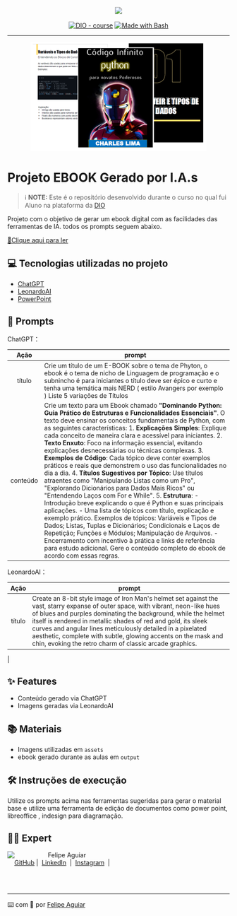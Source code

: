 <p align="center">
    <img width="100" src=".github/assets/banner.png">
</p>


<p align="center">
<a href="https://dio.me/"><img src="https://img.shields.io/badge/DIO-Course-28DA77?logo=youtube" alt="DIO - course"></a>
<a href="https://www.gnu.org/software/bash/" title="Go to Bash homepage"><img src="https://img.shields.io/badge/Prompt-Project-blue?logo=gnu-bash&amp;logoColor=white" alt="Made with Bash"></a></p>

-------


<p align="center">
<img 
    src="./assets/LOGOIMPHYTON.png"
    width="400"  
/>
</p>

# Projeto EBOOK Gerado por I.A.s


 > ℹ️ **NOTE:** Este é o repositório desenvolvido durante o curso no qual fui Aluno na plataforma da [DIO](https://dio.me)

Projeto com o objetivo de gerar um ebook digital com as facilidades das ferramentas de IA. todos os prompts
seguem abaixo.

<a href="https://github.com/Underdarkshadow/prompts-recipe-to-create-a-ebook/blob/main/E-book%20Template%20Avenger%20copy.pdf" title="View PDF now"> 📕Clique aqui para ler</a>

## 💻 Tecnologias utilizadas no projeto

- [ChatGPT](https://chat.openai.com/) 
- [LeonardoAI](https://app.leonardo.ai/)
- [PowerPoint](https://www.microsoft.com/en/microsoft-365/powerpoint)

## 🧠 Prompts


ChatGPT：

|   Ação   | prompt                                                                                                                                                                                                                                                                         |
| :------: | ------------------------------------------------------------------------------------------------------------------------------------------------------------------------------------------------------------------------------------------------------------------------------ |
|  título  | Crie um título de um E-BOOK sobre o tema de Phyton, o ebook é o tema de nicho de Linguagem de programação e o subnincho é para iniciantes o título deve ser épico e curto e tenha uma temática mais NERD ( estilo Avangers por exemplo ) Liste 5 variações de Títulos                                                        |
| conteúdo | Crie um texto para um Ebook chamado **"Dominando Python: Guia Prático de Estruturas e Funcionalidades Essenciais"**. O texto deve ensinar os conceitos fundamentais de Python, com as seguintes características: 1. **Explicações Simples**: Explique cada conceito de maneira clara e acessível para iniciantes. 2. **Texto Enxuto**: Foco na informação essencial, evitando explicações desnecessárias ou técnicas complexas. 3. **Exemplos de Código**: Cada tópico deve conter exemplos práticos e reais que demonstrem o uso das funcionalidades no dia a dia. 4. **Títulos Sugestivos por Tópico**: Use títulos atraentes como "Manipulando Listas como um Pro", "Explorando Dicionários para Dados Mais Ricos" ou "Entendendo Laços com For e While". 5. **Estrutura**: - Introdução breve explicando o que é Python e suas principais aplicações. - Uma lista de tópicos com título, explicação e exemplo prático. Exemplos de tópicos: Variáveis e Tipos de Dados; Listas, Tuplas e Dicionários; Condicionais e Laços de Repetição; Funções e Módulos; Manipulação de Arquivos. - Encerramento com incentivo à prática e links de referência para estudo adicional. Gere o conteúdo completo do ebook de acordo com essas regras. |




LeonardoAI：

|  Ação  | prompt                                                                                 |
| :----: | -------------------------------------------------------------------------------------- |
| título | Create an 8-bit style image of Iron Man's helmet set against the vast, starry expanse of outer space, with vibrant, neon-like hues of blues and purples dominating the background, while the helmet itself is rendered in metallic shades of red and gold, its sleek curves and angular lines meticulously detailed in a pixelated aesthetic, complete with subtle, glowing accents on the mask and chin, evoking the retro charm of classic arcade graphics.
 |




## ✨ Features

- Conteúdo gerado via ChatGPT
- Imagens geradas via LeonardoAI

## 📚 Materiais

- Imagens utilizadas em `assets`
- ebook gerado durante as aulas em `output`

## 🛠️ Instruções de execução

Utilize os prompts acima nas ferramentas sugeridas para gerar o material base e utilize uma ferramenta de edição de documentos como power point, libreoffice , indesign para diagramação.

## 👨‍💻 Expert

<p>
    <img 
      align=left 
      margin=10 
      width=80 
      src="https://avatars.githubusercontent.com/u/37452836?v=4"
    />
    <p>&nbsp&nbsp&nbspFelipe Aguiar<br>
    &nbsp&nbsp&nbsp
    <a href="https://github.com/felipeAguiarCode">
    GitHub</a>&nbsp;|&nbsp;
    <a href="www.linkedin.com/in/
felipe-exe">LinkedIn</a>
&nbsp;|&nbsp;
    <a href="https://www.instagram.com/felipeaguiar.exe/">
    Instagram</a>
&nbsp;|&nbsp;</p>
</p>
<br/><br/>
<p>

---

⌨️ com 💜 por [Felipe Aguiar](https://github.com/felipeAguiarCode)
